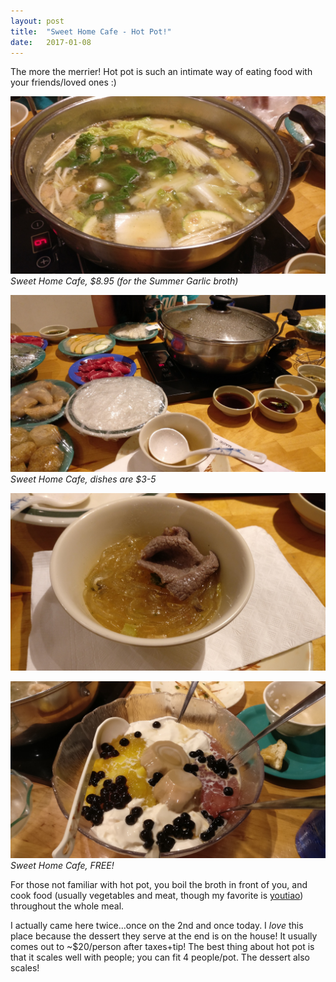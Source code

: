 ```yaml
---
layout: post
title:  "Sweet Home Cafe - Hot Pot!"
date:   2017-01-08
---
```

The more the merrier! Hot pot is such an intimate way of eating food with your
friends/loved ones :)

![](hotpot.jpg)
*Sweet Home Cafe, $8.95 (for the Summer Garlic broth)*

![](hotpot2.jpg)
*Sweet Home Cafe, dishes are $3-5*

![](bowl.jpg)

![](dessert.jpg)
*Sweet Home Cafe, FREE!*

For those not familiar with hot pot, you boil the broth in front of you, and
cook food (usually vegetables and meat, though my favorite is
[youtiao](https://en.wikipedia.org/wiki/Youtiao)) throughout the whole meal.

I actually came here twice...once on the 2nd and once today. I *love* this place
because the dessert they serve at the end is on the house! It usually comes out
to ~$20/person after taxes+tip! The best thing about hot pot is that it scales
well with people; you can fit 4 people/pot. The dessert also scales! <i
class="em em-grin"></i>
